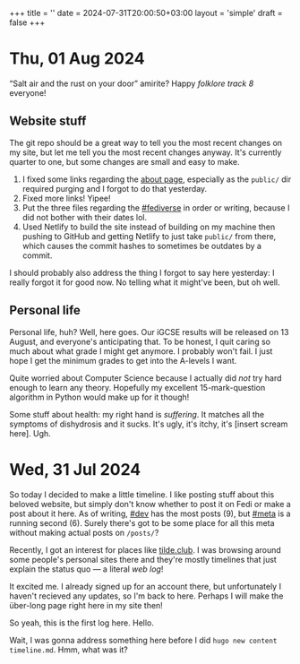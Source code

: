 +++
title = ''
date = 2024-07-31T20:00:50+03:00
layout = 'simple'
draft = false
+++

# Thu, 01 Aug 2024

<q>Salt air and the rust on your door</q> amirite? Happy *folklore track 8* everyone!

## Website stuff

The git repo should be a great way to tell you the most recent changes on my site, but let me tell you the most recent changes anyway. It's currently quarter to one, but some changes are small and easy to make.

1. I fixed some links regarding the [about page](/about/), especially as the `public/` dir required purging and I forgot to do that yesterday.
2. Fixed more links! Yipee!
3. Put the three files regarding the [#fediverse](/tags/fediverse) in order or writing, because I did not bother with their dates lol.
4. Used Netlify to build the site instead of building on my machine then pushing to GitHub and getting Netlify to just take `public/` from there, which causes the commit hashes to sometimes be outdates by a commit.

I should probably also address the thing I forgot to say here yesterday: I really forgot it for good now. No telling what it might've been, but oh well.

## Personal life

Personal life, huh? Well, here goes. Our iGCSE results will be released on 13 August, and everyone's anticipating that. To be honest, I quit caring so much about what grade I might get anymore. I probably won't fail. I just hope I get the minimum grades to get into the A-levels I want.

Quite worried about Computer Science because I actually did *not* try hard enough to learn any theory. Hopefully my excellent 15-mark-question algorithm in Python would make up for it though!

Some stuff about health: my right hand is *suffering*. It matches all the symptoms of dishydrosis and it sucks. It's ugly, it's itchy, it's [insert scream here]. Ugh.


# Wed, 31 Jul 2024

So today I decided to make a little timeline. I like posting stuff about this beloved website, but simply don't know whether to post it on Fedi or make a post about it here. As of writing, [#dev](/tags/dev/) has the most posts (9), but [#meta](/tags/meta/) is a running second (6). Surely there's got to be some place for all this meta without making actual posts on `/posts/`?

Recently, I got an interest for places like [tilde.club](https://tilde.club). I was browsing around some people's personal sites there and they're mostly timelines that just explain the status quo — a literal *web log*!

It excited me. I already signed up for an account there, but unfortunately I haven't recieved any updates, so I'm back to here. Perhaps I will make the über-long page right here in my site then! 

So yeah, this is the first log here. Hello.

Wait, I was gonna address something here before I did `hugo new content timeline.md`. Hmm, what was it?


